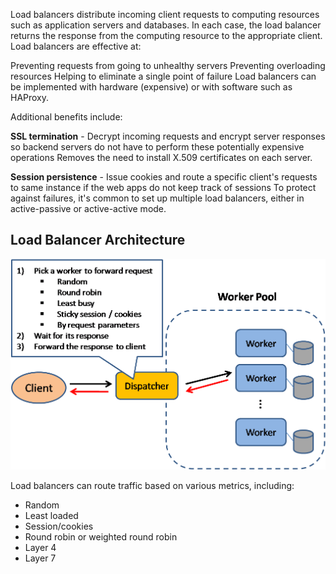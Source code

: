 Load balancers distribute incoming client requests to computing resources such as application servers and databases. In each case, the load balancer returns the response from the computing resource to the appropriate client. Load balancers are effective at:

Preventing requests from going to unhealthy servers
Preventing overloading resources
Helping to eliminate a single point of failure
Load balancers can be implemented with hardware (expensive) or with software such as HAProxy.

Additional benefits include:

**SSL termination** - Decrypt incoming requests and encrypt server responses so backend servers do not have to perform these potentially expensive operations
Removes the need to install X.509 certificates on each server.

**Session persistence** - Issue cookies and route a specific client's requests to same instance if the web apps do not keep track of sessions
To protect against failures, it's common to set up multiple load balancers, either in active-passive or active-active mode.


## Load Balancer Architecture
![img.png](img.png)


Load balancers can route traffic based on various metrics, including:
- Random
- Least loaded
- Session/cookies
- Round robin or weighted round robin
- Layer 4
- Layer 7

